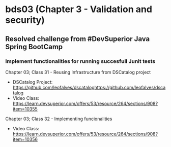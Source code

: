 # bds03 (Chapter 3 - Validation and security)

## Resolved challenge from #DevSuperior Java Spring BootCamp

### Implement functionalities for running succesfull Junit tests

Chapter 03; Class 31 - Reusing Infrastructure from DSCatalog project

- DSCatalog Project: https://github.com/leofalves/dscataloghttps://github.com/leofalves/dscatalog
- Video Class: https://learn.devsuperior.com/offers/53/resource/264/sections/908?item=10355

Chapter 03; Class 32 - Implementing funcionalities

- Video Class: https://learn.devsuperior.com/offers/53/resource/264/sections/908?item=10356
